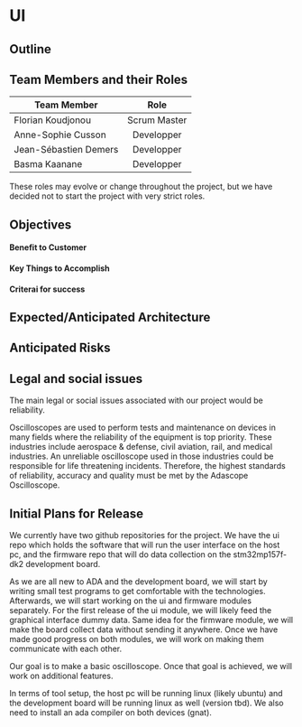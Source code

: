 # UI

## Outline

## Team Members and their Roles

| Team Member           |     Role     |
| --------------------- | :----------: |
| Florian Koudjonou     | Scrum Master |
| Anne-Sophie Cusson    |  Developper  |
| Jean-Sébastien Demers |  Developper  |
| Basma Kaanane         |  Developper  |

These roles may evolve or change throughout the project, but we have decided not to start the project with very strict roles.

## Objectives

#### Benefit to Customer

#### Key Things to Accomplish

#### Criterai for success

## Expected/Anticipated Architecture

## Anticipated Risks

## Legal and social issues

The main legal or social issues associated with our project would be reliability. 

Oscilloscopes are used to perform tests and maintenance on devices in many fields where the reliability of the equipment is top priority. These industries include aerospace & defense, civil aviation, rail, and medical industries. An unreliable oscilloscope used in those industries could be responsible for life threatening incidents. Therefore, the highest standards of reliability, accuracy and quality must be met by the Adascope Oscilloscope.

## Initial Plans for Release

We currently have two github repositories for the project. We have the ui repo which holds the software that will run the user interface on the host pc, and the firmware repo that will do data collection on the stm32mp157f-dk2 development board.

As we are all new to ADA and the development board, we will start by writing small test programs to get comfortable with the technologies. Afterwards, we will start working on the ui and firmware modules separately. For the first release of the ui module, we will likely feed the graphical interface dummy data. Same idea for the firmware module, we will make the board collect data without sending it anywhere. Once we have made good progress on both modules, we will work on making them communicate with each other.

Our goal is to make a basic oscilloscope. Once that goal is achieved, we will work on additional features.

In terms of tool setup, the host pc will be running linux (likely ubuntu) and the development board will be running linux as well (version tbd). We also need to install an ada compiler on both devices (gnat).
